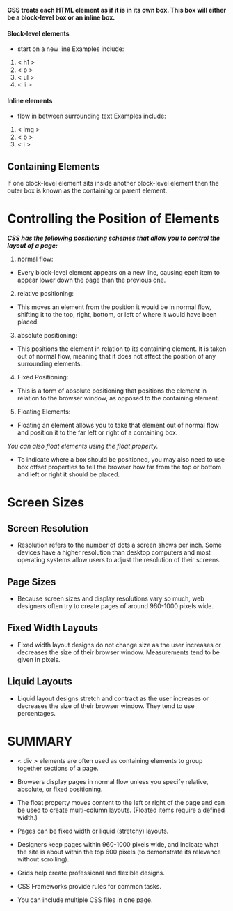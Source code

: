 **CSS treats each HTML element as if it is in its own box. This box will either be a block-level box or an inline box.**

#### Block-level elements

+ start on a new line
Examples include:
1. < h1 > 
2. < p > 
3. < ul >
4. < li >

#### Inline elements

+ flow in between
surrounding text
Examples include:

1. < img >
2. < b >
3. < i >

## Containing Elements

If one block-level element sits inside another
block-level element then the outer box is
known as the containing or parent element.

# Controlling the Position of Elements

__*CSS has the following positioning schemes that allow you to control the layout of a page:*__

1. normal flow:

+ Every block-level element
appears on a new line, causing
each item to appear lower down
the page than the previous one. 

2. relative positioning:

+ This moves an element from the
position it would be in normal
flow, shifting it to the top, right,
bottom, or left of where it
would have been placed.

3. absolute positioning:

+ This positions the element
in relation to its containing
element. It is taken out of
normal flow, meaning that it
does not affect the position
of any surrounding elements. 

4. Fixed Positioning:

+ This is a form of absolute
positioning that positions
the element in relation to the
browser window, as opposed
to the containing element. 

5. Floating Elements:

+ Floating an element allows
you to take that element out
of normal flow and position
it to the far left or right of a
containing box.

*You can also float elements using the float property.*

+ To indicate where a box should be positioned, you may also need to use
box offset properties to tell the browser how far from the top or bottom
and left or right it should be placed.

# Screen Sizes

## Screen Resolution

+ Resolution refers to the number of dots a screen shows per inch. Some
devices have a higher resolution than desktop computers and most
operating systems allow users to adjust the resolution of their screens.

## Page Sizes

+ Because screen sizes and display resolutions vary so much, web
designers often try to create pages of around 960-1000 pixels wide.

## Fixed Width Layouts

+ Fixed width layout designs do not change size as the user increases or decreases the size of their browser window. Measurements tend to be given in pixels.

## Liquid Layouts

+ Liquid layout designs stretch and contract as the user increases or decreases the size of their browser window. They tend to use percentages.


# SUMMARY

+ < div > elements are often used as containing elements
to group together sections of a page.

+ Browsers display pages in normal flow unless you
specify relative, absolute, or fixed positioning.

+ The float property moves content to the left or right
of the page and can be used to create multi-column
layouts. (Floated items require a defined width.)

+ Pages can be fixed width or liquid (stretchy) layouts.

+ Designers keep pages within 960-1000 pixels wide,
and indicate what the site is about within the top 600
pixels (to demonstrate its relevance without scrolling).

+ Grids help create professional and flexible designs.

+ CSS Frameworks provide rules for common tasks.

+ You can include multiple CSS files in one page.